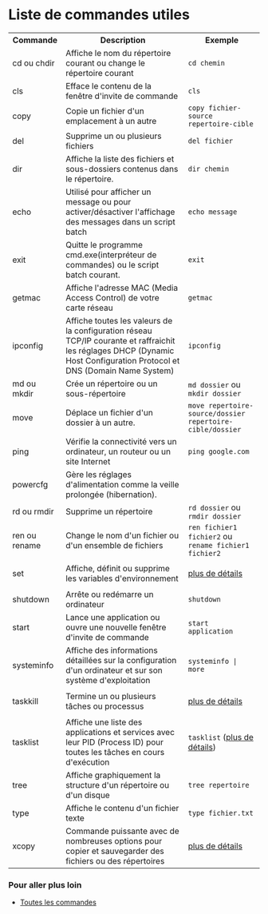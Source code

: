 <!DOCTYPE>
<html>
    <head>
    <meta charset="UTF-8">
    <meta name="viewport" content="width=device-width, initial-scale=1.0">
    <meta http-equiv="X-UA-Compatible" content="ie=edge">
    </head>
    <body>
<h1>Liste de commandes utiles</h1>

<table>    
<tr>
<th>Commande</th>
<th>Description</th>
<th>Exemple</th>
</tr>
<tr>
<td>cd ou chdir</td>
<td>Affiche le nom du répertoire courant ou change le répertoire courant</td>
<td><code>cd chemin</code></td>
</tr>
<tr>
<td>cls</td>
<td>Efface le contenu de la fenêtre d'invite de commande</td>
<td><code>cls</code>

</td>
</tr>
<tr>
<td>copy</td>
<td>Copie un fichier d'un emplacement à un autre</td>
<td><code>copy fichier-source repertoire-cible</code>

</td>
</tr>
<tr>
<td>del</td>
<td>Supprime un ou plusieurs fichiers</td>
<td><code>del fichier</code>

</td>
</tr>
<tr>
<td>dir</td>
<td>Affiche la liste des fichiers et sous-dossiers contenus dans le répertoire.</td>
<td><code>dir chemin</code>

</td>
</tr>
<tr>
<td>echo</td>
<td>Utilisé pour afficher un message ou pour activer/désactiver l'affichage des messages dans un script batch</td>
<td><code>echo message</code>

</td>
</tr>
<tr>
<td>exit</td>
<td>Quitte le programme cmd.exe(interpréteur de commandes) ou le script batch courant.</td>
<td><code>exit</code>

</td>
</tr>
<tr>
<td>getmac</td>
<td>Affiche l'adresse MAC (Media Access Control) de votre carte réseau</td>
<td><code>getmac</code>

</td>
</tr>
<tr>
<td>ipconfig</td>
<td>Affiche toutes les valeurs de la configuration réseau TCP/IP courante et raffraichit les réglages DHCP (Dynamic Host Configuration Protocol et DNS (Domain Name System)</td>
<td><code>ipconfig</code>

</td>
</tr>
<tr>
<td>md ou mkdir</td>
<td>Crée un répertoire ou un sous-répertoire</td>
<td><code>md dossier</code> ou <code>mkdir dossier</code>

</td>
</tr>
<tr>
<td>move</td>
<td>Déplace un fichier d'un dossier à un autre.</td>
<td><code>move repertoire-source/dossier repertoire-cible/dossier</code>

</td>
</tr>
<tr>
<td>ping</td>
<td>Vérifie la connectivité vers un ordinateur, un routeur ou un site Internet</td>
<td><code>ping google.com</code>

</td>
</tr>
<tr>
<td>powercfg</td>
<td>Gère les réglages d'alimentation comme la veille prolongée (hibernation).</td>
<td></td>
</tr>
<tr>
<td>rd ou rmdir</td>
<td>Supprime un répertoire</td>
<td><code>rd dossier</code> ou <code>rmdir dossier</code>

</td>
</tr>
<tr>
<td>ren ou rename</td>
<td>Change le nom d'un fichier ou d'un ensemble de fichiers</td>
<td><code>ren fichier1 fichier2</code> ou <code>rename fichier1 fichier2</code>

</td>
</tr>
<tr>
<td>set</td>
<td>Affiche, définit ou supprime les variables d'environnement</td>
<td>

<a href="https://windows.developpez.com/cours/ligne-commande/?page=page_27#LXXVII">plus de détails</a>

</td>
</tr>
<tr>
<td>shutdown</td>
<td>Arrête ou redémarre un ordinateur</td>
<td><code>shutdown</code>

</td>
</tr>
<tr>
<td>start</td>
<td>Lance une application ou ouvre une nouvelle fenêtre d'invite de commande</td>
<td><code>start application</code>

</td>
</tr>
<tr>
<td>systeminfo</td>
<td>Affiche des informations détaillées sur la configuration d'un ordinateur et sur son système d'exploitation</td>
<td><code>systeminfo | more</code>

</td>
</tr>
<tr>
<td>taskkill</td>
<td>Termine un ou plusieurs tâches ou processus</td>
<td>

<a href="https://windows.developpez.com/cours/ligne-commande/?page=page_20#LXX">plus de détails</a>

</td>
</tr>
<tr>
<td>tasklist</td>
<td>Affiche une liste des applications et services avec leur PID (Process ID) pour toutes les tâches en cours d'exécution</td>
<td><code>tasklist</code>
(<a href="https://windows.developpez.com/cours/ligne-commande/?page=page_20#LXX">plus de détails</a>)

</td>
</tr>
<tr>
<td>tree</td>
<td>Affiche graphiquement la structure d'un répertoire ou d'un disque</td>
<td><code>tree repertoire</code>

</td>
</tr>
<tr>
<td>type</td>
<td>Affiche le contenu d'un fichier texte</td>
<td><code>type fichier.txt</code>

</td>
</tr>
<tr>
<td>xcopy</td>
<td>Commande puissante avec de nombreuses options pour copier et sauvegarder des fichiers ou des répertoires</td>
<td>

<a href="https://windows.developpez.com/cours/ligne-commande/?page=page_9#LIX">plus de détails</a>

</td>
</tr>

</table>

<h3>Pour aller plus loin</h3>

- <a href="https://www.ionos.fr/digitalguide/serveur/know-how/commande-cmd/">Toutes les commandes</a>

</body>
</html>